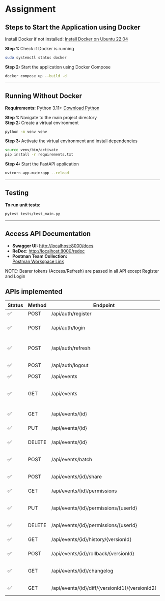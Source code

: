 # Assignment

## Steps to Start the Application using Docker
Install Docker if not installed: [Install Docker on Ubuntu 22.04](https://www.digitalocean.com/community/tutorials/how-to-install-and-use-docker-on-ubuntu-22-04)

**Step 1:** Check if Docker is running  
```bash
sudo systemctl status docker
```

**Step 2:** Start the application using Docker Compose  
```bash
docker compose up --build -d
```

---

## Running Without Docker
**Requirements:** Python 3.11+ [Download Python](https://www.python.org/downloads/)

**Step 1:** Navigate to the main project directory  
**Step 2:** Create a virtual environment  
```bash
python -m venv venv
```

**Step 3:** Activate the virtual environment and install dependencies  
```bash
source venv/bin/activate
pip install -r requirements.txt
```

**Step 4:** Start the FastAPI application  
```bash
uvicorn app.main:app --reload
```

---

## Testing

**To run unit tests:**  
```bash
pytest tests/test_main.py
```

---

## Access API Documentation
- **Swagger UI:** [http://localhost:8000/docs](http://localhost:8000/docs)  
- **ReDoc:** [http://localhost:8000/redoc](http://localhost:8000/redoc)  
- **Postman Team Collection:**  
  [Postman Workspace Link](https://grey-satellite-599898.postman.co/workspace/My-Workspace~0291e9e1-f5ee-4f6d-8365-81fd4ee31eea/collection/14208817-13fd6ebe-ef54-4e79-8fea-79bef0551ab1?action=share&creator=14208817)

NOTE: Bearer tokens (Access/Refresh) are passed in all API except Register and Login


## APIs implemented
| Status | Method | Endpoint                                             | Type             | Description                                                       |
|----|--------|------------------------------------------------------|------------------|-------------------------------------------------------------------|
| ✅ | POST   | /api/auth/register                                   | Authentication   | Register a new user                                               |
| ✅ | POST   | /api/auth/login                                      | Authentication   | Login and receive an authentication token                         |
| ✅ | POST   | /api/auth/refresh                                    | Authentication   | Refresh an authentication token                                   |
| ✅ | POST   | /api/auth/logout                                     | Authentication   | Invalidate the current token                                      |
| ✅ | POST   | /api/events                                          | Event            | Create a new event                                                |
| ✅ | GET    | /api/events                                          | Event            | List all events the user has access to (with pagination/filtering)|
| ✅ | GET    | /api/events/{id}                                     | Event            | Get a specific event by ID                                        |
| ✅ | PUT    | /api/events/{id}                                     | Event            | Update an event by ID                                             |
| ✅ | DELETE | /api/events/{id}                                     | Event            | Delete an event by ID                                             |
| ✅ | POST   | /api/events/batch                                    | Event            | Create multiple events in a single request                        |
| ✅ | POST   | /api/events/{id}/share                               | Collaboration    | Share an event with other users                                   |
| ✅ | GET    | /api/events/{id}/permissions                         | Collaboration    | List all permissions for an event                                 |
| ✅ | PUT    | /api/events/{id}/permissions/{userId}               | Collaboration    | Update permissions for a user                                     |
| ✅ | DELETE | /api/events/{id}/permissions/{userId}               | Collaboration    | Remove access for a user                                          |
| ✅ | GET    | /api/events/{id}/history/{versionId}                | Version History  | Get a specific version of an event                                |
| ✅ | POST   | /api/events/{id}/rollback/{versionId}               | Version History  | Rollback to a previous version                                    |
| ✅ | GET    | /api/events/{id}/changelog                           | Changelog        | Get a chronological log of all changes to an event                |
| ✅ | GET    | /api/events/{id}/diff/{versionId1}/{versionId2}     | Changelog        | Get a diff between two versions                                   |

